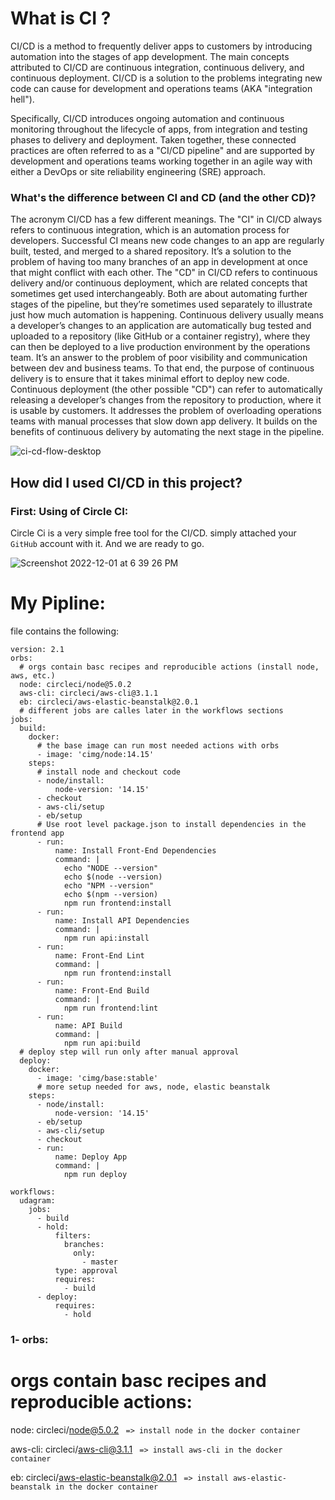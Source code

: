 # What is CI ?
CI/CD is a method to frequently deliver apps to customers by introducing automation into the stages of app development. The main concepts attributed to CI/CD are continuous integration, continuous delivery, and continuous deployment. CI/CD is a solution to the problems integrating new code can cause for development and operations teams (AKA "integration hell").

Specifically, CI/CD introduces ongoing automation and continuous monitoring throughout the lifecycle of apps, from integration and testing phases to delivery and deployment. Taken together, these connected practices are often referred to as a "CI/CD pipeline" and are supported by development and operations teams working together in an agile way with either a DevOps or site reliability engineering (SRE) approach.

### What's the difference between CI and CD (and the other CD)?
The acronym CI/CD has a few different meanings. The "CI" in CI/CD always refers to continuous integration, which is an automation process for developers. Successful CI means new code changes to an app are regularly built, tested, and merged to a shared repository. It’s a solution to the problem of having too many branches of an app in development at once that might conflict with each other.
The "CD" in CI/CD refers to continuous delivery and/or continuous deployment, which are related concepts that sometimes get used interchangeably. Both are about automating further stages of the pipeline, but they’re sometimes used separately to illustrate just how much automation is happening.
Continuous delivery usually means a developer’s changes to an application are automatically bug tested and uploaded to a repository (like GitHub or a container registry), where they can then be deployed to a live production environment by the operations team. It’s an answer to the problem of poor visibility and communication between dev and business teams. To that end, the purpose of continuous delivery is to ensure that it takes minimal effort to deploy new code.
Continuous deployment (the other possible "CD") can refer to automatically releasing a developer’s changes from the repository to production, where it is usable by customers. It addresses the problem of overloading operations teams with manual processes that slow down app delivery. It builds on the benefits of continuous delivery by automating the next stage in the pipeline.

![ci-cd-flow-desktop](https://user-images.githubusercontent.com/64021350/205131745-f1ebcadd-b162-4012-92c2-63b1f0ddac69.png)


## How did I used CI/CD in this project?

### First: Using of Circle CI:

Circle Ci is a very simple free tool for the CI/CD. simply attached your `GitHub` account with it. And we are ready to go.

![Screenshot 2022-12-01 at 6 39 26 PM](https://user-images.githubusercontent.com/64021350/205122766-31a6adb4-aa20-4104-8ba6-930ae4fdf904.png)


# My Pipline:

file contains the following: 
```
version: 2.1
orbs:
  # orgs contain basc recipes and reproducible actions (install node, aws, etc.)
  node: circleci/node@5.0.2
  aws-cli: circleci/aws-cli@3.1.1
  eb: circleci/aws-elastic-beanstalk@2.0.1
  # different jobs are calles later in the workflows sections
jobs:
  build:
    docker:
      # the base image can run most needed actions with orbs
      - image: 'cimg/node:14.15'
    steps:
      # install node and checkout code
      - node/install:
          node-version: '14.15'
      - checkout
      - aws-cli/setup
      - eb/setup
      # Use root level package.json to install dependencies in the frontend app
      - run:
          name: Install Front-End Dependencies
          command: |
            echo "NODE --version" 
            echo $(node --version)
            echo "NPM --version" 
            echo $(npm --version)
            npm run frontend:install
      - run:
          name: Install API Dependencies
          command: |
            npm run api:install
      - run:
          name: Front-End Lint
          command: |
            npm run frontend:install
      - run:
          name: Front-End Build
          command: |
            npm run frontend:lint
      - run:
          name: API Build
          command: |
            npm run api:build
  # deploy step will run only after manual approval
  deploy:
    docker:
      - image: 'cimg/base:stable'
      # more setup needed for aws, node, elastic beanstalk
    steps:
      - node/install:
          node-version: '14.15'
      - eb/setup
      - aws-cli/setup
      - checkout
      - run:
          name: Deploy App
          command: |
            npm run deploy

workflows:
  udagram:
    jobs:
      - build
      - hold:
          filters:
            branches:
              only:
                - master
          type: approval
          requires:
            - build
      - deploy:
          requires:
            - hold
```

### 1- orbs:
  # orgs contain basc recipes and reproducible actions:
  node: circleci/node@5.0.2 ` => install node in the docker container`
  
  aws-cli: circleci/aws-cli@3.1.1 ` => install aws-cli in the docker container`
  
  eb: circleci/aws-elastic-beanstalk@2.0.1 ` => install aws-elastic-beanstalk in the docker container`
